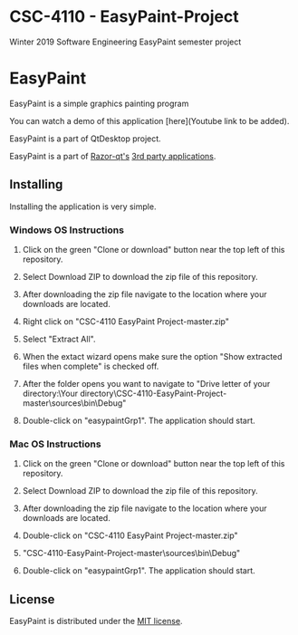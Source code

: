 # CSC-4110 - EasyPaint-Project
Winter 2019 Software Engineering EasyPaint semester project

EasyPaint
=========

EasyPaint is a simple graphics painting program

You can watch a demo of this application [here](Youtube link to be added).

EasyPaint is a part of QtDesktop project.

EasyPaint is a part of [Razor-qt's](https://github.com/Razor-qt) [3rd party applications](https://github.com/Razor-qt/razor-qt/wiki/3rd-party-applications).

Installing
----------

Installing the application is very simple.

### Windows OS Instructions

1. Click on the green "Clone or download" button near the top left of this repository.

2. Select Download ZIP to download the zip file of this repository.

3. After downloading the zip file navigate to the location where your downloads are located.

4. Right click on "CSC-4110 EasyPaint Project-master.zip"

5. Select "Extract All". 

6. When the extact wizard opens make sure the option "Show extracted files when complete" is checked off.

7. After the folder opens you want to navigate to "Drive letter of your directory:\Your directory\CSC-4110-EasyPaint-Project-master\sources\bin\Debug"

8. Double-click on "easypaintGrp1". The application should start.

### Mac OS Instructions

1. Click on the green "Clone or download" button near the top left of this repository.

2. Select Download ZIP to download the zip file of this repository.

3. After downloading the zip file navigate to the location where your downloads are located.

4. Double-click on "CSC-4110 EasyPaint Project-master.zip"

5. "CSC-4110-EasyPaint-Project-master\sources\bin\Debug"

6.  Double-click on "easypaintGrp1". The application should start.


License
-------

EasyPaint is distributed under the [MIT license](http://www.opensource.org/licenses/MIT).
